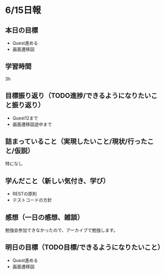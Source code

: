 # 6/15日報
## 本日の目標
- Quest進める
- 画面遷移図
## 学習時間
3h
## 目標振り返り（TODO進捗/できるようになりたいこと振り返り）
- Quest12まで
- 画面遷移図途中まで
## 詰まっていること（実現したいこと/現状/行ったこと/仮説）
特になし
## 学んだこと（新しい気付き、学び）
- RESTの原則
- テストコードの方針
## 感想（一日の感想、雑談）
勉強会参加できなかったので、アーカイブで勉強します。
## 明日の目標（TODO目標/できるようになりたいこと）
- Quest進める
- 画面遷移図

